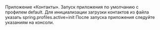Приложение «Контакты».
Запуск приложения по умолчанию с профилем default. Для инициализации загрузки контактов из файла указать spring.profiles.active=init
После запуска приложения следуйте указаниям на консоли.

